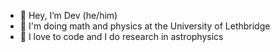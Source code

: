 - 👋 Hey, I’m Dev (he/him)
- 👀 I'm doing math and physics at the University of Lethbridge
- 🌱 I love to code and I do research in astrophysics
<!---
devkhullar/devkhullar is a ✨ special ✨ repository because its `README.md` (this file) appears on your GitHub profile.
You can click the Preview link to take a look at your changes.
--->
